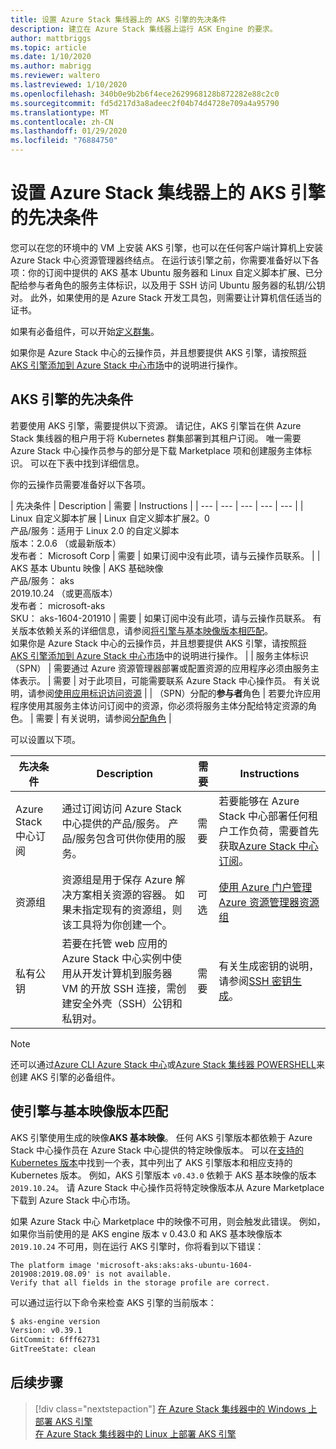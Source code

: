 ```yaml
---
title: 设置 Azure Stack 集线器上的 AKS 引擎的先决条件
description: 建立在 Azure Stack 集线器上运行 ASK Engine 的要求。
author: mattbriggs
ms.topic: article
ms.date: 1/10/2020
ms.author: mabrigg
ms.reviewer: waltero
ms.lastreviewed: 1/10/2020
ms.openlocfilehash: 340b0e9b2b6f4ece2629968128b872282e88c2c0
ms.sourcegitcommit: fd5d217d3a8adeec2f04b74d4728e709a4a95790
ms.translationtype: MT
ms.contentlocale: zh-CN
ms.lasthandoff: 01/29/2020
ms.locfileid: "76884750"
---
```

# <a name="set-up-the-prerequisites-for-the-aks-engine-on-azure-stack-hub"></a>设置 Azure Stack 集线器上的 AKS 引擎的先决条件

您可以在您的环境中的 VM 上安装 AKS 引擎，也可以在任何客户端计算机上安装 Azure Stack 中心资源管理器终结点。 在运行该引擎之前，你需要准备好以下各项：你的订阅中提供的 AKS 基本 Ubuntu 服务器和 Linux 自定义脚本扩展、已分配给参与者角色的服务主体标识，以及用于 SSH 访问 Ubuntu 服务器的私钥/公钥对。 此外，如果使用的是 Azure Stack 开发工具包，则需要让计算机信任适当的证书。

如果有必备组件，可以开始[定义群集](azure-stack-kubernetes-aks-engine-deploy-cluster.md)。

如果你是 Azure Stack 中心的云操作员，并且想要提供 AKS 引擎，请按照[将 AKS 引擎添加到 Azure Stack 中心市场](../operator/azure-stack-aks-engine.md)中的说明进行操作。

## <a name="prerequisites-for-the-aks-engine"></a>AKS 引擎的先决条件

若要使用 AKS 引擎，需要提供以下资源。 请记住，AKS 引擎旨在供 Azure Stack 集线器的租户用于将 Kubernetes 群集部署到其租户订阅。 唯一需要 Azure Stack 中心操作员参与的部分是下载 Marketplace 项和创建服务主体标识。 可以在下表中找到详细信息。

你的云操作员需要准备好以下各项。

| 先决条件 | Description | 需要 | Instructions |
| --- | --- | --- | --- | --- |
| Linux 自定义脚本扩展 | Linux 自定义脚本扩展2。0<br>产品/服务：适用于 Linux 2.0 的自定义脚本<br>版本：2.0.6 （或最新版本）<br>发布者： Microsoft Corp | 需要 | 如果订阅中没有此项，请与云操作员联系。 |
| AKS 基本 Ubuntu 映像 | AKS 基础映像<br>产品/服务： aks<br> 2019.10.24 （或更高版本）<br>发布者： microsoft-aks<br>SKU： aks-1604-201910 | 需要 | 如果订阅中没有此项，请与云操作员联系。 有关版本依赖关系的详细信息，请参阅[将引擎与基本映像版本相匹配](#matching-engine-to-base-image-version)。<br> 如果你是 Azure Stack 中心的云操作员，并且想要提供 AKS 引擎，请按照[将 AKS 引擎添加到 Azure Stack 中心市场](../operator/azure-stack-aks-engine.md)中的说明进行操作。 |
| 服务主体标识（SPN） |  需要通过 Azure 资源管理器部署或配置资源的应用程序必须由服务主体表示。 | 需要 | 对于此项目，可能需要联系 Azure Stack 中心操作员。  有关说明，请参阅[使用应用标识访问资源](https://docs.microsoft.com/azure-stack/operator/azure-stack-create-service-principals) |
| （SPN）分配的**参与者**角色 | 若要允许应用程序使用其服务主体访问订阅中的资源，你必须将服务主体分配给特定资源的角色。 | 需要 | 有关说明，请参阅[分配角色](https://docs.microsoft.com/azure-stack/operator/azure-stack-create-service-principals#assign-a-role) |

可以设置以下项。

| 先决条件 | Description | 需要 | Instructions |
| --- | --- | --- | --- |
| Azure Stack 中心订阅 | 通过订阅访问 Azure Stack 中心提供的产品/服务。 产品/服务包含可供你使用的服务。 | 需要 | 若要能够在 Azure Stack 中心部署任何租户工作负荷，需要首先获取[Azure Stack 中心订阅](https://docs.microsoft.com/azure-stack/user/azure-stack-subscribe-services)。 |
| 资源组 | 资源组是用于保存 Azure 解决方案相关资源的容器。 如果未指定现有的资源组，则该工具将为你创建一个。 | 可选 | [使用 Azure 门户管理 Azure 资源管理器资源组](https://docs.microsoft.com/azure/azure-resource-manager/manage-resource-groups-portal) |
| 私有公钥 | 若要在托管 web 应用的 Azure Stack 中心实例中使用从开发计算机到服务器 VM 的开放 SSH 连接，需创建安全外壳（SSH）公钥和私钥对。 | 需要 | 有关生成密钥的说明，请参阅[SSH 密钥生成](https://docs.microsoft.com/azure-stack/user/azure-stack-dev-start-howto-ssh-public-key)。|


> [!Note]  
> 还可以通过[Azure CLI Azure Stack 中心](https://docs.microsoft.com/azure-stack/user/azure-stack-version-profiles-azurecli2)或[Azure Stack 集线器 POWERSHELL](https://docs.microsoft.com/azure-stack/operator/azure-stack-powershell-install)来创建 AKS 引擎的必备组件。

## <a name="matching-engine-to-base-image-version"></a>使引擎与基本映像版本匹配

AKS 引擎使用生成的映像**AKS 基本映像**。 任何 AKS 引擎版本都依赖于 Azure Stack 中心操作员在 Azure Stack 中心提供的特定映像版本。 可以在[支持的 Kubernetes 版本](https://github.com/Azure/aks-engine/blob/master/docs/topics/azure-stack.md#supported-kubernetes-versions)中找到一个表，其中列出了 AKS 引擎版本和相应支持的 Kubernetes 版本。 例如，AKS 引擎版本 `v0.43.0` 依赖于 AKS 基本映像的版本 `2019.10.24`。 请 Azure Stack 中心操作员将特定映像版本从 Azure Marketplace 下载到 Azure Stack 中心市场。

如果 Azure Stack 中心 Marketplace 中的映像不可用，则会触发此错误。 例如，如果你当前使用的是 AKS engine 版本 v 0.43.0 和 AKS 基本映像版本 `2019.10.24` 不可用，则在运行 AKS 引擎时，你将看到以下错误： 

```Text  
The platform image 'microsoft-aks:aks:aks-ubuntu-1604-201908:2019.08.09' is not available. 
Verify that all fields in the storage profile are correct.
```

可以通过运行以下命令来检查 AKS 引擎的当前版本：

```bash  
$ aks-engine version
Version: v0.39.1
GitCommit: 6fff62731
GitTreeState: clean
```

## <a name="next-steps"></a>后续步骤

> [!div class="nextstepaction"]
> [在 Azure Stack 集线器中的 Windows 上部署 AKS 引擎](azure-stack-kubernetes-aks-engine-deploy-windows.md)  
> [在 Azure Stack 集线器中的 Linux 上部署 AKS 引擎](azure-stack-kubernetes-aks-engine-deploy-linux.md)